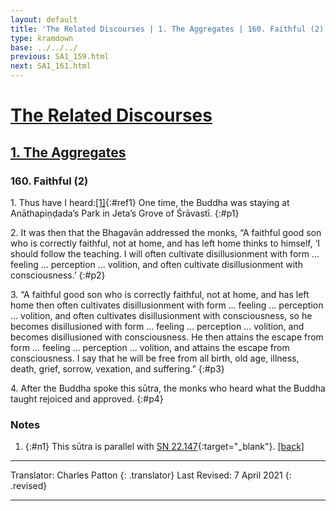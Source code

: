 ```yaml
---
layout: default
title: 'The Related Discourses | 1. The Aggregates | 160. Faithful (2)'
type: kramdown
base: ../../../
previous: SA1_159.html
next: SA1_161.html
---
```


# [The Related Discourses](../index.html)
## [1. The Aggregates](index.html)
### 160. Faithful (2)

1\. Thus have I heard:[\[1\]](#n1){:#ref1} One time, the Buddha was staying at Anāthapiṇḍada’s Park in Jeta’s Grove of Śrāvastī.
{:#p1}

2\.  It was then that the Bhagavān addressed the monks, “A faithful good son who is correctly faithful, not at home, and has left home thinks to himself, ‘I should follow the teaching. I will often cultivate disillusionment with form … feeling … perception … volition, and often cultivate disillusionment with consciousness.’
{:#p2}

3\. “A faithful good son who is correctly faithful, not at home, and has left home then often cultivates disillusionment with form … feeling … perception … volition, and often cultivates disillusionment with consciousness, so he becomes disillusioned with form … feeling … perception … volition, and becomes disillusioned with consciousness. He then attains the escape from form … feeling … perception … volition, and attains the escape from consciousness. I say that he will be free from all birth, old age, illness, death, grief, sorrow, vexation, and suffering.”
{:#p3}

4\. After the Buddha spoke this sūtra, the monks who heard what the Buddha taught rejoiced and approved.
{:#p4}

### Notes

1. {:#n1} This sūtra is parallel with [SN 22.147](https://suttacentral.net/sn22.147){:target="_blank"}. [\[back\]](#ref1)

---

Translator: Charles Patton
{: .translator}
Last Revised: 7 April 2021
{: .revised}

---